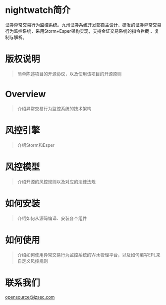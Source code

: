 # nightwatch简介
证券异常交易行为监控系统。九州证券系统开发部自主设计、研发的证券异常交易行为监控系统，采用Storm+Esper架构实现，支持金证交易系统的指令拦截 、复制与解析。

# 版权说明
> 简单陈述项目的开源协议，以及使用该项目的开源原则

# Overview
> 介绍异常交易行为监控系统的技术架构

# 风控引擎
> 介绍Storm和Esper

# 风控模型
> 介绍开源的风控规则以及对应的法律法规

# 如何安装
> 介绍如何从源码编译、安装各个组件

# 如何使用
> 介绍如何使用异常交易行为监控系统的Web管理平台，以及如何编写EPL来自定义风控规则

# 联系我们
opensource@jzsec.com
